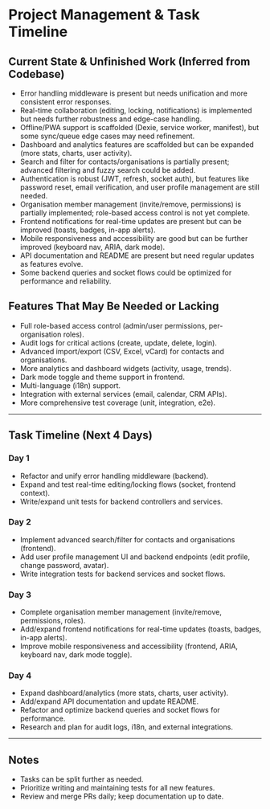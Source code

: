 # Project Management & Task Timeline

## Current State & Unfinished Work (Inferred from Codebase)
- Error handling middleware is present but needs unification and more consistent error responses.
- Real-time collaboration (editing, locking, notifications) is implemented but needs further robustness and edge-case handling.
- Offline/PWA support is scaffolded (Dexie, service worker, manifest), but some sync/queue edge cases may need refinement.
- Dashboard and analytics features are scaffolded but can be expanded (more stats, charts, user activity).
- Search and filter for contacts/organisations is partially present; advanced filtering and fuzzy search could be added.
- Authentication is robust (JWT, refresh, socket auth), but features like password reset, email verification, and user profile management are still needed.
- Organisation member management (invite/remove, permissions) is partially implemented; role-based access control is not yet complete.
- Frontend notifications for real-time updates are present but can be improved (toasts, badges, in-app alerts).
- Mobile responsiveness and accessibility are good but can be further improved (keyboard nav, ARIA, dark mode).
- API documentation and README are present but need regular updates as features evolve.
- Some backend queries and socket flows could be optimized for performance and reliability.

## Features That May Be Needed or Lacking
- Full role-based access control (admin/user permissions, per-organisation roles).
- Audit logs for critical actions (create, update, delete, login).
- Advanced import/export (CSV, Excel, vCard) for contacts and organisations.
- More analytics and dashboard widgets (activity, usage, trends).
- Dark mode toggle and theme support in frontend.
- Multi-language (i18n) support.
- Integration with external services (email, calendar, CRM APIs).
- More comprehensive test coverage (unit, integration, e2e).

---

## Task Timeline (Next 4 Days)

### Day 1
- Refactor and unify error handling middleware (backend).
- Expand and test real-time editing/locking flows (socket, frontend context).
- Write/expand unit tests for backend controllers and services.

### Day 2
- Implement advanced search/filter for contacts and organisations (frontend).
- Add user profile management UI and backend endpoints (edit profile, change password, avatar).
- Write integration tests for backend services and socket flows.

### Day 3
- Complete organisation member management (invite/remove, permissions, roles).
- Add/expand frontend notifications for real-time updates (toasts, badges, in-app alerts).
- Improve mobile responsiveness and accessibility (frontend, ARIA, keyboard nav, dark mode toggle).

### Day 4
- Expand dashboard/analytics (more stats, charts, user activity).
- Add/expand API documentation and update README.
- Refactor and optimize backend queries and socket flows for performance.
- Research and plan for audit logs, i18n, and external integrations.

---

## Notes
- Tasks can be split further as needed.
- Prioritize writing and maintaining tests for all new features.
- Review and merge PRs daily; keep documentation up to date.
